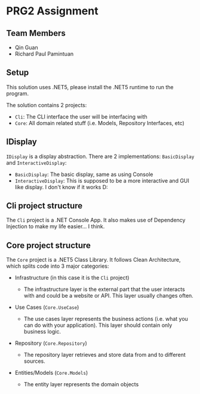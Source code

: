 # PRG2 Assignment

## Team Members

* Qin Guan
* Richard Paul Pamintuan

## Setup

This solution uses .NET5, please install the .NET5 runtime to run the program.

The solution contains 2 projects:

* `Cli`: The CLI interface the user will be interfacing with
* `Core`: All domain related stuff (i.e. Models, Repository Interfaces, etc)

## IDisplay

`IDisplay` is a display abstraction. There are 2 implementations: `BasicDisplay` and `InteractiveDisplay`:

* `BasicDisplay`: The basic display, same as using Console
* `InteractiveDisplay`: This is supposed to be a more interactive and GUI like display. I don't know if it works D:

## Cli project structure

The `Cli` project is a .NET Console App. It also makes use of Dependency Injection to make my life easier... I think.

## Core project structure

The `Core` project is a .NET5 Class Library. It follows Clean Architecture, which splits code into 3 major categories:

* Infrastructure (in this case it is the `Cli` project)
  * The infrastructure layer is the external part that the user interacts with and could be a website or API. This layer usually changes often.

* Use Cases (`Core.UseCase`)
  * The use cases layer represents the business actions (i.e. what you can do with your application). This layer should contain only business logic.

* Repository (`Core.Repository`)
  * The repository layer retrieves and store data from and to different sources.

* Entities/Models (`Core.Models`)
  * The entity layer represents the domain objects
  

